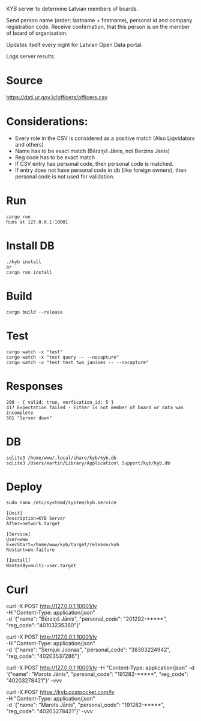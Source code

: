 KYB server to determine Latvian members of boards.

Send person name (order: lastname + firstname), personal id and company registration code.
Receive confirmation, that this person is on the member of board of organisation.

Updates itself every night for Latvian Open Data portal.

Logs server results.

# Source
https://dati.ur.gov.lv/officers/officers.csv

# Considerations:
+ Every role in the CSV is considered as a positive match (Also Liqvidators and others)
+ Name has to be exact match (Bērziņš Jānis, not Berzins Janis)
+ Reg code has to be exact match
+ If CSV entry has personal code, then personal code is matched.
+ If entry does not have personal code in db (like foreign owners), then personal code is not used for validation.

# Run
```
cargo run
Runs at 127.0.0.1:10001
```

# Install DB
```
./kyb install
or
cargo run install
```

# Build
```
cargo build --release
```

# Test
```
cargo watch -x "test"
cargo watch -x "test query -- --nocapture"
cargo watch -x "test test_two_janises -- --nocapture"
```

# Responses
```
200 - { valid: true, verfication_id: 5 }
417 Expectation failed - Either is not member of board or data was incomplete
501 "Server down"
```

# DB
```
sqlite3 /home/www/.local/share/kyb/kyb.db
sqlite3 /Users/martin/Library/Application\ Support/kyb/kyb.db
```

# Deploy
```
sudo nano /etc/systemd/system/kyb.service

[Unit]
Description=KYB Server
After=network.target

[Service]
User=www
ExecStart=/home/www/kyb/target/release/kyb
Restart=on-failure

[Install]
WantedBy=multi-user.target
```

# Curl
curl -X POST http://127.0.0.1:10001/lv \
     -H "Content-Type: application/json" \
     -d '{"name": "Bērziņš Jānis", "personal_code": "201292-*****", "reg_code": "40103235360"}'

curl -X POST http://127.0.0.1:10001/lv \
     -H "Content-Type: application/json" \
     -d '{"name": "Sernjuk Joonas", "personal_code": "38303224942", "reg_code": "40203537286"}'

 curl -X POST http://127.0.0.1:10001/lv -H "Content-Type: application/json" -d '{"name": "Marots Jānis", "personal_code": "191282-*****", "reg_code": "40203278421"}' -vvv

 curl -X POST https://kyb.costpocket.com/lv \
     -H "Content-Type: application/json" \
     -d '{"name": "Marots Jānis", "personal_code": "191282-*****", "reg_code": "40203278421"}' -vvv
